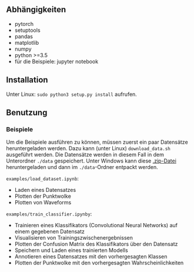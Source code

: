 ## Abhängigkeiten
* pytorch
* setuptools
* pandas
* matplotlib
* numpy
* python >=3.5
* für die Beispiele: jupyter notebook

## Installation
Unter Linux: `sudo python3 setup.py install` aufrufen.

## Benutzung

### Beispiele
Um die Beispiele ausführen zu können, müssen zuerst ein paar Datensätze heruntergeladen werden. Dazu kann (unter Linux) `download_data.sh` ausgeführt werden. Die Datensätze werden in diesem Fall in dem Unterordner `./data` gespeichert. Unter Windows kann diese [.zip-Datei](https://cloudstore.zih.tu-dresden.de/index.php/s/cq9Wra6PERtFCKf/download) heruntergeladen und dann im `./data`-Ordner entpackt werden.

`examples/load_dataset.ipynb`:
* Laden eines Datensatzes
* Plotten der Punktwolke
* Plotten von Waveforms

`examples/train_classifier.ipynby`:
* Trainieren eines Klassifikators (Convolutional Neural Networks) auf einem gegebenen Datensatz
* Visualisieren von Trainingszwischenergebnissen
* Plotten der Confusion Matrix des Klassifikators über den Datensatz
* Speichern und Laden eines trainierten Modells
* Annotieren eines Datensatzes mit den vorhergesagten Klassen
* Plotten der Punktwolke mit den vorhergesagten Wahrscheinlichkeiten